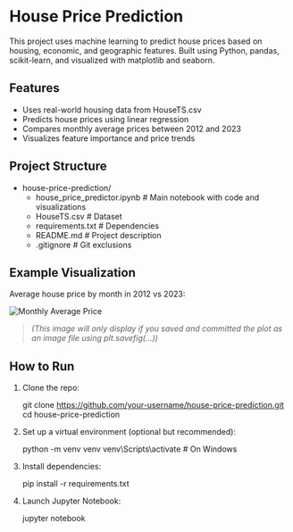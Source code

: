 # House Price Prediction

This project uses machine learning to predict house prices based on housing, economic, and geographic features. Built using Python, pandas, scikit-learn, and visualized with matplotlib and seaborn.


## Features

- Uses real-world housing data from HouseTS.csv
- Predicts house prices using linear regression
- Compares monthly average prices between 2012 and 2023
- Visualizes feature importance and price trends


## Project Structure

- house-price-prediction/
   - house\_price\_predictor.ipynb  # Main notebook with code and visualizations
   - HouseTS.csv                  # Dataset
   - requirements.txt             # Dependencies
   - README.md                    # Project description
   - .gitignore                   # Git exclusions



## Example Visualization

Average house price by month in 2012 vs 2023:

![Monthly Average Price](price_trend_2023_vs_2012.png)

> *(This image will only display if you saved and committed the plot as an image file using plt.savefig(...))*


## How to Run

1. Clone the repo:
   
   git clone https://github.com/your-username/house-price-prediction.git
   cd house-price-prediction


2. Set up a virtual environment (optional but recommended):
   
   python -m venv venv
   venv\Scripts\activate  # On Windows
   

3. Install dependencies:
   
   pip install -r requirements.txt
   

4. Launch Jupyter Notebook:
   
   jupyter notebook
   



